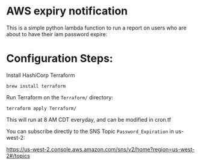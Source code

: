 # AWS expiry notification

This is a simple python lambda function to run a report on users who are about to have their iam password expire:

# Configuration Steps:

Install HashiCorp Terraform
```
brew install terraform
```

Run Terraform on the `Terraform/` directory:
```
terraform apply Terraform/
```

This will run at 8 AM CDT everyday, and can be modified in cron.tf

You can subscribe directly to the SNS Topic `Password_Expiration` in us-west-2:

https://us-west-2.console.aws.amazon.com/sns/v2/home?region=us-west-2#/topics
